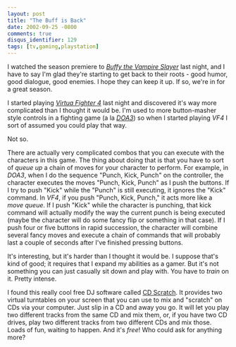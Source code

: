 ```yaml
---
layout: post
title: "The Buff is Back"
date: 2002-09-25 -0800
comments: true
disqus_identifier: 129
tags: [tv,gaming,playstation]
---
```

I watched the season premiere to [*Buffy the Vampire
Slayer*](http://www.buffy.com) last night, and I have to say I'm glad
they're starting to get back to their roots - good humor, good dialogue,
good enemies. I hope they can keep it up. If so, we're in for a great
season.

 I started playing [*Virtua Fighter
4*](http://www.amazon.com/exec/obidos/ASIN/B00005Y1BG/mhsvortex) last
night and discovered it's way more complicated than I thought it would
be. I'm used to more button-masher style controls in a fighting game (a
la
[*DOA3*](http://www.amazon.com/exec/obidos/ASIN/B00005O0I3/mhsvortex))
so when I started playing *VF4* I sort of assumed you could play that
way.

 Not so.

 There are actually very complicated combos that you can execute with
the characters in this game. The thing about doing that is that you have
to sort of *queue up* a chain of moves for your character to perform.
For example, in *DOA3*, when I do the sequence "Punch, Kick, Punch" on
the controller, the character executes the moves "Punch, Kick, Punch" as
I push the buttons. If I try to push "Kick" while the "Punch" is still
executing, it ignores the "Kick" command. In *VF4*, if you push "Punch,
Kick, Punch," it acts more like a *move queue*. If I push "Kick" while
the character is punching, that kick command will actually modify the
way the current punch is being executed (maybe the character will do
some fancy flip or something in that case). If I push four or five
buttons in rapid succession, the character will combine several fancy
moves and execute a chain of commands that will probably last a couple
of seconds after I've finished pressing buttons.

 It's interesting, but it's harder than I thought it would be. I suppose
that's kind of good; it requires that I expand my abilities as a gamer.
But it's not something you can just casually sit down and play with. You
have to *train* on it. Pretty intense.

 I found this really cool free DJ software called [CD
Scratch](http://www.cdscratch.com). It provides two virtual turntables
on your screen that you can use to mix and "scratch" on CDs via your
computer. Just slip in a CD and away you go. It will let you play two
different tracks from the same CD and mix them, or, if you have two CD
drives, play two different tracks from two different CDs and mix those.
Loads of fun, waiting to happen. And it's *free*! Who could ask for
anything more?
